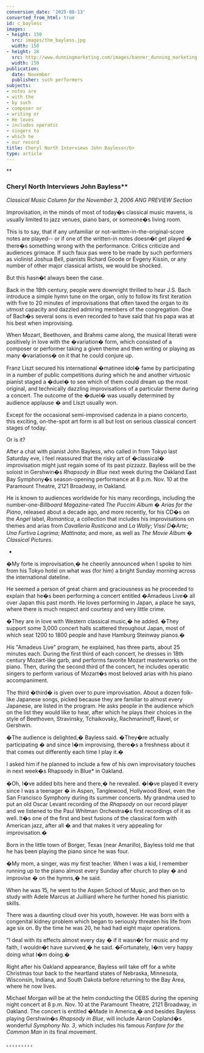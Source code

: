 ```yaml
---
conversion_date: '2025-08-13'
converted_from_html: true
id: c_bayless
images:
- height: 150
  src: images/thm_bayless.jpg
  width: 150
- height: 28
  src: http://www.dunningmarketing.com/images/banner_dunning_marketing.gif
  width: 150
publication:
  date: November
  publisher: such performers
subjects:
- notes are
- with the
- by such
- composer or
- writing or
- He loves
- includes operatic
- singers to
- which he
- our record
title: Cheryl North Interviews John Bayless</b>
type: article
---
```


**
### Cheryl North Interviews John Bayless**

*Classical Music Column for the November 3, 2006 ANG PREVIEW Section*

Improvisation, in the minds of most of today�s classical music mavens, is usually limited to jazz venues, piano bars, or someone�s living room.

 This is to say, that if any unfamiliar or not-written-in-the-original-score notes are played-- or if one of the written-in notes doesn�t get played � there�s something wrong with the performance. Critics criticize and audiences grimace. If such faux pas were to be made by such performers as violinist Joshua Bell, pianists Richard Goode or Evgeny Kissin, or any number of other major classical artists, we would be shocked.

 But this hasn�t always been the case.

 Back in the 18th century, people were downright thrilled to hear J.S. Bach introduce a simple hymn tune on the organ, only to follow its first iteration with five to 20 minutes of improvisations that often taxed the organ to its utmost capacity and dazzled admiring members of the congregation. One of Bach�s several sons is even recorded to have said that his papa was at his best when improvising.

 When Mozart, Beethoven, and Brahms came along, the musical literati were positively in love with the �variation� form, which consisted of a composer or performer taking a given theme and then writing or playing as many �variations� on it that he could conjure up.

 Franz Liszt secured his international �matinee idol� fame by participating in a number of public competitions during which he and another virtuosic pianist staged a �duel� to see which of them could dream up the most original, and technically dazzling improvisations of a particular theme during a concert. The outcome of the �duel� was usually determined by audience applause � and Liszt usually won.

 Except for the occasional semi-improvised cadenza in a piano concerto, this exciting, on-the-spot art form is all but lost on serious classical concert stages of today.

 Or is it?

 After a chat with pianist John Bayless, who called in from Tokyo last Saturday eve, I feel reassured that the risky art of �classical� improvisation might just regain some of its past pizzazz. Bayless will be the soloist in Gershwin�s *Rhapsody in Blue* next week during the Oakland East Bay Symphony�s season-opening performance at 8 p.m. Nov. 10 at the Paramount Theatre, 2121 Broadway, in Oakland.

 He is known to audiences worldwide for his many recordings, including the number-one-*Billboard Magazine*-rated *The Puccini Album � Arias for the Piano*, released about a decade ago, and more recently, for his CD�s on the *Angel* label, *Romantica*, a collection that includes his improvisations on themes and arias from *Cavalleria Rusticana* and *La Wally*; *Vissi D�Arte*; *Una Furtiva Lagrima*; *Mattinata*; and more, as well as *The Movie Album � Classical Pictures*.

*

 �My forte is improvisation,� he cheerily announced when I spoke to him from his Tokyo hotel on what was (for him) a bright Sunday morning across the international dateline.

 He seemed a person of great charm and graciousness as he proceeded to explain that he�s been performing a concert entitled �Amadeus Live� all over Japan this past month. He loves performing in Japan, a place he says, where there is much respect and courtesy and very little crime.

 �They are in love with Western classical music,� he added. �They support some 3,000 concert halls scattered throughout Japan, most of which seat 1200 to 1800 people and have Hamburg Steinway pianos.�

 His "Amadeus Live" program, he explained, has three parts, about 25 minutes each. During the first third of each concert, he dresses in 18th century Mozart-like garb, and performs favorite Mozart masterworks on the piano. Then, during the second third of the concert, he includes operatic singers to perform various of Mozart�s most beloved arias with his piano accompaniment.

 The third �third� is given over to pure improvisation. About a dozen folk-like Japanese songs, picked because they are familiar to almost every Japanese, are listed in the program. He asks people in the audience which on the list they would like to hear, after which he plays their choices in the style of Beethoven, Stravinsky, Tchaikovsky, Rachmaninoff, Ravel, or Gershwin.

 �The audience is delighted,� Bayless said. �They�re actually participating � and since I�m improvising, there�s a freshness about it that comes out differently each time I play it.�

 I asked him if he planned to include a few of his own improvisatory touches in next week�s Rhapsody in Blue* in Oakland.

 �Oh, I�ve added bits here and there,� he revealed. �I�ve played it every since I was a teenager � in Aspen, Tanglewood, Hollywood Bowl, even the San Francisco Symphony during its summer concerts. My grandma used to put an old Oscar Levant recording of the *Rhapsody* on our record player and we listened to the Paul Whitman Orchestra�s first recordings of it as well. It�s one of the first and best fusions of the classical form with American jazz, after all � and that makes it very appealing for improvisation.�

 Born in the little town of Borger, Texas (near Amarillo), Bayless told me that he has been playing the piano since he was four.

 �My mom, a singer, was my first teacher. When I was a kid, I remember running up to the piano almost every Sunday after church to play � and improvise � on the hymns,� he said.

 When he was 15, he went to the Aspen School of Music, and then on to study with Adele Marcus at Juilliard where he further honed his pianistic skills.

 There was a daunting cloud over his youth, however. He was born with a congenital kidney problem which began to seriously threaten his life from age six on. By the time he was 20, he had had eight major operations.

 "I deal with its effects almost every day � if it wasn�t for music and my faith, I wouldn�t have survived,� he said. �Fortunately, I�m very happy doing what I�m doing.�

 Right after his Oakland appearance, Bayless will take off for a white Christmas tour back to the heartland states of Nebraska, Minnesota, Wisconsin, Indiana, and South Dakota before returning to the Bay Area, where he now lives.

 Michael Morgan will be at the helm conducting the OEBS during the opening night concert at 8 p.m. Nov. 10 at the Paramount Theatre, 2121 Broadway, in Oakland. The concert is entitled �Made in America,� and besides Bayless playing Gershwin�s *Rhapsody in Blue*, will include Aaron Copland�s wonderful *Symphony No. 3*, which includes his famous *Fanfare for the Common Man* in its final movement.

[.](http://www.dunningmarketing.com)
[.](http://www.witnessamerica.com)
[.](http://www.witnessamerica.com/camcorders)
[.](http://www.ksql.com)
[.](http://www.ascendaviation.com)
[.](http://www.echovalleysupply.com)
[.](http://www.northworks.net)
[.](http://www.attainia.com)
[.](http://www.briandunning.com)